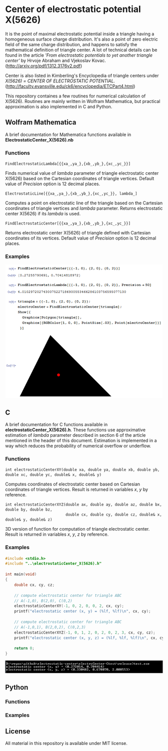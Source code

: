 Center of electrostatic potential X(5626)
=========================================

It is the point of maximal electrostatic potential inside a triangle having a homogeneous surface charge distribution. It's also a point of zero electric field of the same charge distribution, and happens to satisfy the mathematical definition of triangle center. A lot of technical details can be found in the article *'From electrostatic potentials to yet another triangle center'* by Hrvoje Abraham and Vjekoslav Kovac. (http://arxiv.org/pdf/1312.3176v2.pdf)

Center is also listed in Kimberling's Encyclopedia of triangle centers under *X(5626) = CENTER OF ELECTROSTATIC POTENTIAL.* (http://faculty.evansville.edu/ck6/encyclopedia/ETCPart4.html)

This repository containes a few routines for numerical calculation of X(5626). Routines are mainly written in Wolfram Mathematica, but practical approximation is also implemented in C and Python.

Wolfram Mathematica
-------------------

A brief documentation for Mathematica functions available in __ElectrostaticCenter_X(5626).nb__

### Functions

```
FindElectrostaticLambda[{{xa_,ya_},{xb_,yb_},{xc_,yc_}}]
```

Finds numerical value of *lambda* parameter of triangle electrostatic center X(5626) based on the Cartesian coordinates of triangle vertices. Default value of *Precision* option is 12 decimal places.

```
ElectrostaticLine[{{xa_,ya_},{xb_,yb_},{xc_,yc_}}, lambda_]
```

Computes a point on electrostatic line of the triangle based on the Cartesian coordinates of triangle vertices and *lambda* parameter. Returns electrostatic center X(5626) if its *lambda* is used.

```
FindElectrostaticCenter[{{xa_,ya_},{xb_,yb_},{xc_,yc_}}]
```

Returns electrostatic center X(5626) of triangle defined with Cartesian coordinates of its vertices. Default value of *Precision* option is 12 decimal places.

### Examples

![alt tag](https://raw.githubusercontent.com/ahrvoje/electrostatic-center/master/ElectrostaticCenter_MathematicaExamples.png)

C
-

A brief documentation for C functions available in __electrostaticCenter_X(5626).h__. These functions use approximative estimation of *lambda* parameter described in section 6 of the article mentioned in the header of this document. Estimation is implemented in a way which reduces the probability of numerical overflow or underflow.

### Functions

```
int electrostaticCenterXY(double xa, double ya, double xb, double yb, double xc, double yc, double& x, double& y)
```

Computes coordinates of electrostatic center based on Cartesian coordinates of triangle vertices. Result is returned in variables *x*, *y* by reference.

```
int electrostaticCenterXYZ(double ax, double ay, double az, double bx, double by, double bz,
                           double cx, double cy, double cz, double& x, double& y, double& z)

```

3D version of function for computation of triangle electrostatic center. Result is returned in variables *x*, *y*, *z* by reference.

### Examples

```C
#include <stdio.h>
#include "..\electrostaticCenter_X(5626).h"

int main(void)
{
    double cx, cy, cz;

    // compute electrostatic center for triangle ABC
    // A(-1,0), B(2,0), C(0,2)
    electrostaticCenterXY(-1, 0, 2, 0, 0, 2, cx, cy);
    printf("electrostatic center (x, y) = (%lf, %lf)\n", cx, cy);

    // compute electrostatic center for triangle ABC
    // A(-1,0,1), B(2,0,2), C(0,2,3)
    electrostaticCenterXYZ(-1, 0, 1, 2, 0, 2, 0, 2, 3, cx, cy, cz);
    printf("electrostatic center (x, y, z) = (%lf, %lf, %lf)\n", cx, cy, cz);

    return 0;
}

```

![alt tag](https://raw.githubusercontent.com/ahrvoje/electrostatic-center/master/ElectrostaticCenter_CExamples.png)


Python
------

### Functions

### Examples

License
-------

All material in this repository is available under MIT license.
